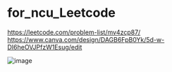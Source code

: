 # for_ncu_Leetcode

https://leetcode.com/problem-list/mv4zcp87/
https://www.canva.com/design/DAGB6FpB0Yk/5d-w-DI6heOVJPfzW1Esug/edit


![image](https://github.com/JORDAN0615/for_ncu_Leetcode/assets/77688796/e58d8a23-fe21-43e5-a6c3-f7346960e5e7)
